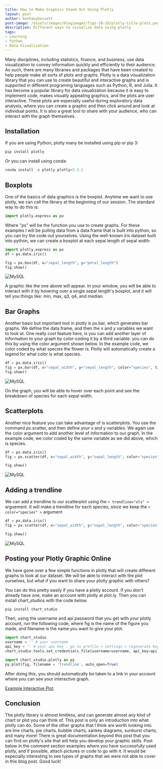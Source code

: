 ```yaml
---
title: How to Make Graphics Stand Out Using Plotly
layout: post
author: bethanybassett
post-image: /assets/images/blogimages/figs-10-28/plotly-title-plots.png
description: Different ways to visualize data using plotly
tags:
- Learning
- Python
- Data Visualization
---
```


Many disciplines, including statistics, finance, and business, use data visualization to convey information quickly and efficiently to their audience. As such, there are many libraries and packages that have been created to help people make all sorts of plots and graphs. Plotly is a data visualization library that you can use to create beautiful and interactive graphs and is supported in different programing languages such as Python, R, and Julia. It has become a popular library for data visualization because it is easy to implement code, makes visually appealing graphics, and the plots are user interactive. These plots are especially useful during exploratory data analysis, where you can create a graphic and then click around and look at individual points. It is also a great tool to share with your audience, who can interact with the graph themselves.

## Installation 

If you are using Python, plotly many be installed using pip or pip 3:

```python
pip install plotly
```

Or you can install using conda:

```python
conda install -c plotly plotly=5.3.1
```

## Boxplots

One of the basics of data graphics is the boxplot. Anytime we want to use plotly, we can call the library at the beginning of our session. The standard way to do this is:


```python
import plotly.express as px
```

Where "px" will be the function you use to create graphs. For these examples I will be pulling data from a data frame that is built into python, so you can try the code out yourselves.  Using the well-known iris dataset built into python, we can create a boxplot at each sepal length of sepal width:

```python
import plotly.express as px
df = px.data.iris()

fig = px.box(df, x="sepal_length", y="petal_length")
fig.show()
```

![MySQL](/assets/images/blogimages/figs-10-28/newplot.png)

A graphic like the one above will appear. In your window, you will be able to interact with it by hovering over a single sepal length's boxplot, and it will tell you things like: min, max, q3, q4, and median.

## Bar Graphs

Another basic but important tool in plotly is px.bar, which generates bar graphs. We define the data frame, and then the x and y variables we want to look at. One really cool feature here, is you can add another layer of information to your graph by color-coding it by a third variable. you can do this by using the color argument shown below. In the example code, we color coded by what species the flower is. Plotly will automatically create a legend for what color is what species.

```python
df = px.data.iris()
fig = px.bar(df, x="sepal_width", y="sepal_length", color="species", title="Bar Graph")
fig.show()
```


![MySQL](/assets/images/blogimages/figs-10-28/Bar.png)

On the graph, you will be able to hover over each point and see the breakdown of species for each sepal width. 

## Scatterplots

Another nice feature you can take advantage of is scatterplots. You use the command px.scatter, and then define your x and y variables. We again use the color argument to add another level of information to our graph. In the example code, we color coded by the same variable as we did above, which is species.

```python
df = px.data.iris()
fig = px.scatter(df, x="sepal_width", y="sepal_length", color="species", title="A Plotly Express Figure")

fig.show()
```
![MySQL](/assets/images/blogimages/figs-10-28/Scatter.png)

## Adding a trendline
We can add a trendline to our scatterplot using the `< trendline="ols" >` arguement. It will make a trendline for each species, since we keep the `< color="species" >` argument

```python
df = px.data.iris()
fig = px.scatter(df, x="sepal_width", y="sepal_length", color="species", trendline="ols",title="A Plotly Express Figure")

fig.show()
```
![MySQL](/assets/images/blogimages/figs-10-28/trendline.png)

## Posting your Plotly Graphic Online

We have gone over a few simple functions in plotly that will create different graphs to look at our dataset. We will be able to interact with the plot ourselves, but what if you want to share your plotly graphic with others?

You can do this pretty easily if you have a plotly account. If you don't already have one, make an account with plotly at plot.ly. Then you can install chart_studios with the code below. 

```python
pip install chart_studio
```

Then, using the username and api password that you get with your plotly account, run the following code, where fig is the name of the figure you made, and filename is the name you want to give your plot. 


```python
import chart_studio
username = '' # your username
api_key = '' # your api key - go to profile > settings > regenerate key
chart_studio.tools.set_credentials_file(username=username, api_key=api_key)

import chart_studio.plotly as py
py.plot(fig, filename = 'Trendline', auto_open=True)
```

After doing this, you should automatically be taken to a link in your account where you can see your interactive graph. 

[Example Interactive Plot](https://chart-studio.plotly.com/~bethanybassett/1/#/).

## Conclusion

The plotly library is almost limitless, and can generate almost any kind of chart or plot you can think of. This post is only an introduction into what plotly can do. Some of the other graphs that I think are worth looking into are line charts, pie charts, bubble charts, sankey diagrams, sunburst charts, and many more! There is great documentation beyond this post that you can find on plotly's site that will help you develop your graphic skills. Post below in the comment section examples where you have successfully used plotly, and if possible, attach pictures or code to go with it. It would be especially interesting to see types of graphs that we were not able to cover in this blog post. Good luck!
